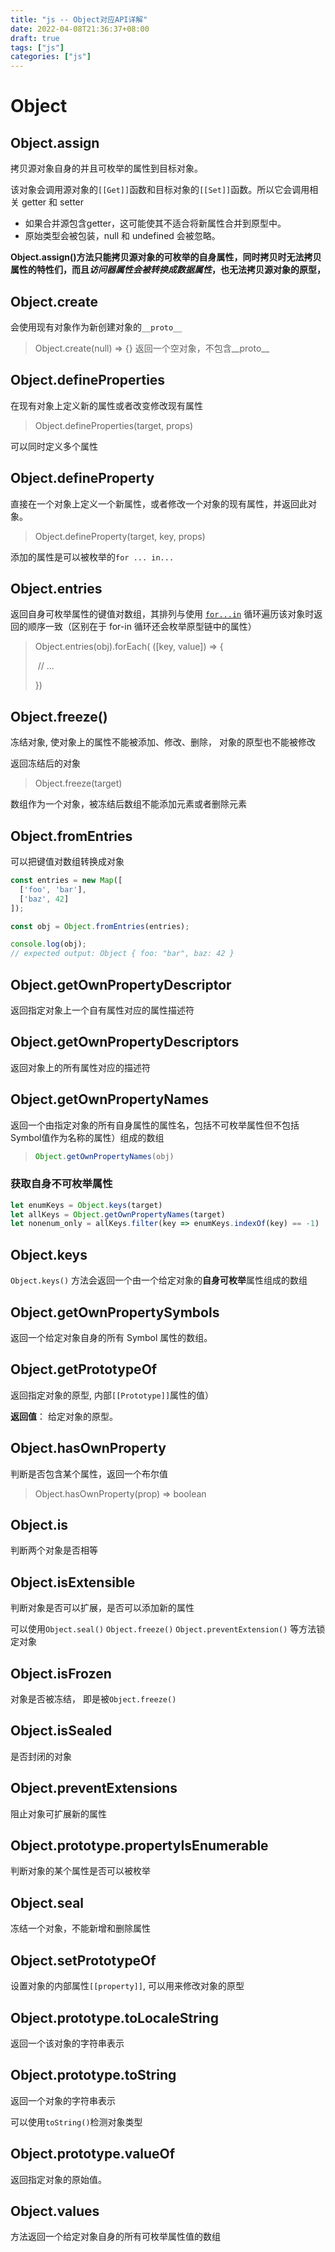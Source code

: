 ```yaml
---
title: "js -- Object对应API详解"
date: 2022-04-08T21:36:37+08:00
draft: true
tags: ["js"]
categories: ["js"]
---
```




# Object





## Object.assign



拷贝源对象自身的并且可枚举的属性到目标对象。

该对象会调用源对象的`[[Get]]`函数和目标对象的`[[Set]]`函数。所以它会调用相关 getter 和 setter

- 如果合并源包含getter，这可能使其不适合将新属性合并到原型中。
- 原始类型会被包装，null 和 undefined 会被忽略。



**Object.assign()方法只能拷贝源对象的可枚举的自身属性，同时拷贝时无法拷贝属性的特性们，而且*访问器属性会被转换成数据属性*，也无法拷贝源对象的原型，**



## Object.create



会使用现有对象作为新创建对象的`__proto__`

> Object.create(null)  => {} 返回一个空对象，不包含__proto__



## Object.defineProperties



在现有对象上定义新的属性或者改变修改现有属性



> Object.defineProperties(target, props)



可以同时定义多个属性





## Object.defineProperty



直接在一个对象上定义一个新属性，或者修改一个对象的现有属性，并返回此对象。



> Object.defineProperty(target, key, props)



添加的属性是可以被枚举的`for ... in...`



## Object.entries



返回自身可枚举属性的键值对数组，其排列与使用 [`for...in`](https://developer.mozilla.org/zh-CN/docs/Web/JavaScript/Reference/Statements/for...in) 循环遍历该对象时返回的顺序一致（区别在于 for-in 循环还会枚举原型链中的属性）



> Object.entries(obj).forEach( ([key, value]) => {
>
> ​	// ...
>
> })





## Object.freeze()



冻结对象, 使对象上的属性不能被添加、修改、删除， 对象的原型也不能被修改

返回冻结后的对象



> Object.freeze(target) 



数组作为一个对象，被冻结后数组不能添加元素或者删除元素





## Object.fromEntries



可以把键值对数组转换成对象



```js
const entries = new Map([
  ['foo', 'bar'],
  ['baz', 42]
]);

const obj = Object.fromEntries(entries);

console.log(obj);
// expected output: Object { foo: "bar", baz: 42 }
```







## Object.getOwnPropertyDescriptor



返回指定对象上一个自有属性对应的属性描述符





## Object.getOwnPropertyDescriptors



返回对象上的所有属性对应的描述符





## Object.getOwnPropertyNames



返回一个由指定对象的所有自身属性的属性名，包括不可枚举属性但不包括Symbol值作为名称的属性）组成的数组



> ```js
> Object.getOwnPropertyNames(obj)
> ```





### 获取自身不可枚举属性



```js
let enumKeys = Object.keys(target)
let allKeys = Object.getOwnPropertyNames(target)
let nonenum_only = allKeys.filter(key => enumKeys.indexOf(key) == -1)
```



## Object.keys



`Object.keys()` 方法会返回一个由一个给定对象的**自身可枚举**属性组成的数组





## Object.getOwnPropertySymbols



返回一个给定对象自身的所有 Symbol 属性的数组。





## Object.getPrototypeOf



返回指定对象的原型, 内部`[[Prototype]]`属性的值）



**返回值**： 给定对象的原型。





## Object.hasOwnProperty



判断是否包含某个属性，返回一个布尔值



> Object.hasOwnProperty(prop) => boolean





## Object.is



判断两个对象是否相等





## Object.isExtensible



判断对象是否可以扩展，是否可以添加新的属性



可以使用`Object.seal()` `Object.freeze()` `Object.preventExtension()` 等方法锁定对象



## Object.isFrozen



对象是否被冻结， 即是被`Object.freeze()`



## Object.isSealed



是否封闭的对象



## Object.preventExtensions



阻止对象可扩展新的属性





## Object.prototype.propertyIsEnumerable



判断对象的某个属性是否可以被枚举





## Object.seal



冻结一个对象，不能新增和删除属性





## Object.setPrototypeOf



设置对象的内部属性`[[property]]`, 可以用来修改对象的原型





## Object.prototype.toLocaleString



返回一个该对象的字符串表示



## Object.prototype.toString



返回一个对象的字符串表示



可以使用`toString()`检测对象类型





## Object.prototype.valueOf



返回指定对象的原始值。





## Object.values



方法返回一个给定对象自身的所有可枚举属性值的数组







